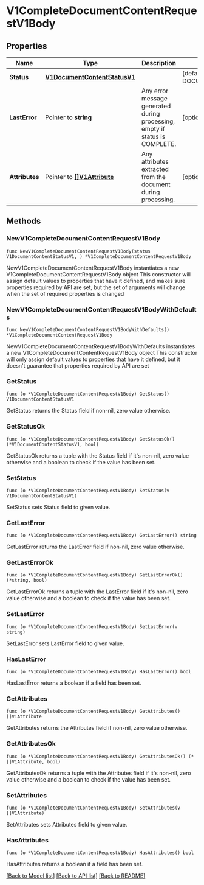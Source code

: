 # V1CompleteDocumentContentRequestV1Body

## Properties

Name | Type | Description | Notes
------------ | ------------- | ------------- | -------------
**Status** | [**V1DocumentContentStatusV1**](v1DocumentContentStatusV1.md) |  | [default to DOCUMENT_CONTENT_STATUS_UNSPECIFIED]
**LastError** | Pointer to **string** | Any error message generated during processing, empty if status is COMPLETE. | [optional] 
**Attributes** | Pointer to [**[]V1Attribute**](V1Attribute.md) | Any attributes extracted from the document during processing. | [optional] 

## Methods

### NewV1CompleteDocumentContentRequestV1Body

`func NewV1CompleteDocumentContentRequestV1Body(status V1DocumentContentStatusV1, ) *V1CompleteDocumentContentRequestV1Body`

NewV1CompleteDocumentContentRequestV1Body instantiates a new V1CompleteDocumentContentRequestV1Body object
This constructor will assign default values to properties that have it defined,
and makes sure properties required by API are set, but the set of arguments
will change when the set of required properties is changed

### NewV1CompleteDocumentContentRequestV1BodyWithDefaults

`func NewV1CompleteDocumentContentRequestV1BodyWithDefaults() *V1CompleteDocumentContentRequestV1Body`

NewV1CompleteDocumentContentRequestV1BodyWithDefaults instantiates a new V1CompleteDocumentContentRequestV1Body object
This constructor will only assign default values to properties that have it defined,
but it doesn't guarantee that properties required by API are set

### GetStatus

`func (o *V1CompleteDocumentContentRequestV1Body) GetStatus() V1DocumentContentStatusV1`

GetStatus returns the Status field if non-nil, zero value otherwise.

### GetStatusOk

`func (o *V1CompleteDocumentContentRequestV1Body) GetStatusOk() (*V1DocumentContentStatusV1, bool)`

GetStatusOk returns a tuple with the Status field if it's non-nil, zero value otherwise
and a boolean to check if the value has been set.

### SetStatus

`func (o *V1CompleteDocumentContentRequestV1Body) SetStatus(v V1DocumentContentStatusV1)`

SetStatus sets Status field to given value.


### GetLastError

`func (o *V1CompleteDocumentContentRequestV1Body) GetLastError() string`

GetLastError returns the LastError field if non-nil, zero value otherwise.

### GetLastErrorOk

`func (o *V1CompleteDocumentContentRequestV1Body) GetLastErrorOk() (*string, bool)`

GetLastErrorOk returns a tuple with the LastError field if it's non-nil, zero value otherwise
and a boolean to check if the value has been set.

### SetLastError

`func (o *V1CompleteDocumentContentRequestV1Body) SetLastError(v string)`

SetLastError sets LastError field to given value.

### HasLastError

`func (o *V1CompleteDocumentContentRequestV1Body) HasLastError() bool`

HasLastError returns a boolean if a field has been set.

### GetAttributes

`func (o *V1CompleteDocumentContentRequestV1Body) GetAttributes() []V1Attribute`

GetAttributes returns the Attributes field if non-nil, zero value otherwise.

### GetAttributesOk

`func (o *V1CompleteDocumentContentRequestV1Body) GetAttributesOk() (*[]V1Attribute, bool)`

GetAttributesOk returns a tuple with the Attributes field if it's non-nil, zero value otherwise
and a boolean to check if the value has been set.

### SetAttributes

`func (o *V1CompleteDocumentContentRequestV1Body) SetAttributes(v []V1Attribute)`

SetAttributes sets Attributes field to given value.

### HasAttributes

`func (o *V1CompleteDocumentContentRequestV1Body) HasAttributes() bool`

HasAttributes returns a boolean if a field has been set.


[[Back to Model list]](../README.md#documentation-for-models) [[Back to API list]](../README.md#documentation-for-api-endpoints) [[Back to README]](../README.md)


